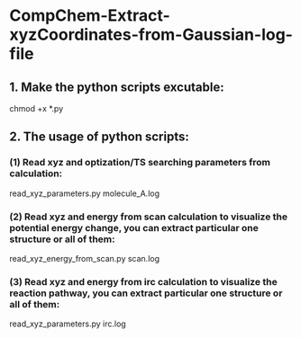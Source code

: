 # CompChem-Extract-xyzCoordinates-from-Gaussian-log-file
## 1. Make the python scripts excutable:  
chmod +x *.py 

## 2. The usage of python scripts:  
### (1) Read xyz and optization/TS searching parameters from calculation:   
read_xyz_parameters.py molecule_A.log  

### (2) Read xyz and energy from scan calculation to visualize the potential energy change, you can extract particular one structure or all of them:   
read_xyz_energy_from_scan.py scan.log  

### (3) Read xyz and energy from irc calculation to visualize the reaction pathway, you can extract particular one structure or all of them:     
read_xyz_parameters.py irc.log    


